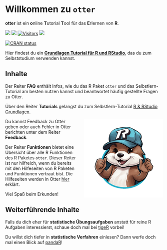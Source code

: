
# Willkommen zu `otter`

**otter** ist ein **o**nline **T**utorial **T**ool für das **E**rlernen
von **R**.

<!-- ![](man/figures/otteR_pink.png){width="30%"} -->
<!-- badges: start -->

[![](https://img.shields.io/github/r-package/v/MeikeSteinhilber/otter)]()
[![](https://img.shields.io/github/license/MeikeSteinhilber/otter)]()
[![Visitors](https://api.visitorbadge.io/api/combined?path=https%3A%2F%2Fgithub.com%2FMeikeSteinhilber%2Fotter&label=Website%20Hits&countColor=%2337d67a&style=flat&labelStyle=none)]()
[![](https://img.shields.io/github/commit-activity/y/MeikeSteinhilber/otter)]()
<!-- [![hits](https://hits.deltapapa.io/github/MeikeSteinhilber/otter.svg)](https://hits.deltapapa.io) -->
[![CRAN
status](https://www.r-pkg.org/badges/version/otter)](https://cran.r-project.org/package=otter)

<!-- badges: end -->

Hier findest du ein [**Grundlagen Tutorial für R und
RStudio**](https://otter.uni-frankfurt.de/), das du zum Selbststudium
verwenden kannst.

<!-- <br> -->

## Inhalte

Der Reiter **FAQ** enthält Infos, wie du das R Paket `otter` und das
Selbstlern-Tutorial am besten nutzen kannst und beantwortet häufig
gestellte Fragen zu Otter.

Über den Reiter **Tutorials** gelangst du zum Selbstlern-Tutorial [R &
RStudio Grundlagen](https://otter.uni-frankfurt.de/).

<img src="man/figures/otter.png" style="float: right; width: 50%; margin-left: 20px;" />

Du kannst Feedback zu Otter geben oder auch Fehler in Otter berichten
unter dem Reiter **Feedback**.

Der Reiter **Funktionen** bietet eine Übersicht über alle R Funktionen
des R Paketes `otter`. Dieser Reiter ist nur hilfreich, wenn du bereits
mit den Hilfeseiten von R Paketen und Funktionen vertraut bist. Die
Hilfeseiten werden in Otter
[hier](http://otter.uni-frankfurt.de/#section-funktionen) erklärt.

<!-- <br> -->

Viel Spaß beim Erkunden!

## Weiterführende Inhalte

Falls du dich eher für **statistische Übungsaufgaben** anstatt für reine
R Aufgaben interessierst, schaue doch mal bei
[tigeR](https://tiger.uni-frankfurt.de/app/shinytigeR) vorbei!

Du willst dich tiefer in **statistische Verfahren** einlesen? Dann werfe
doch mal einen Blick auf [pandaR](https://pandar.netlify.app/)!

<!-- ![](man/figures/otter.png){width="50%"} -->
